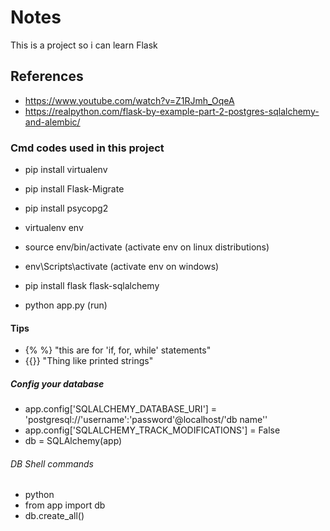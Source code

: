 # Notes
This is a project so i can learn Flask
## References
* https://www.youtube.com/watch?v=Z1RJmh_OqeA
* https://realpython.com/flask-by-example-part-2-postgres-sqlalchemy-and-alembic/
### Cmd codes used in this project
* pip install virtualenv
* pip install Flask-Migrate
* pip install psycopg2
* virtualenv env
* source env/bin/activate (activate env on linux distributions)
* env\Scripts\activate (activate env on windows)
* pip install flask flask-sqlalchemy

* python app.py (run)

#### Tips
* {% %} "this are for 'if, for, while' statements"
* {{}} "Thing like printed strings"
  
##### Config your database
* app.config['SQLALCHEMY_DATABASE_URI'] = 'postgresql://'username':'password'@localhost/'db name''
* app.config['SQLALCHEMY_TRACK_MODIFICATIONS'] = False
* db = SQLAlchemy(app)

###### DB Shell commands
* python
* from app import db
* db.create_all()